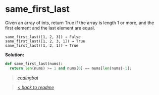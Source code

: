 # same_first_last

Given an array of ints, return True if the array is length 1 or more, and the first element and the last element are equal.

```
same_first_last([1, 2, 3]) → False
same_first_last([1, 2, 3, 1]) → True
same_first_last([1, 2, 1]) → True
```

**Solution:**

```python
def same_first_last(nums):
  return len(nums) >= 1 and nums[0] == nums[len(nums)-1];
```

> _[codingbat](https://codingbat.com/prob/p179078)_

> [< _back to readme_](FINDREPLACEREADME)